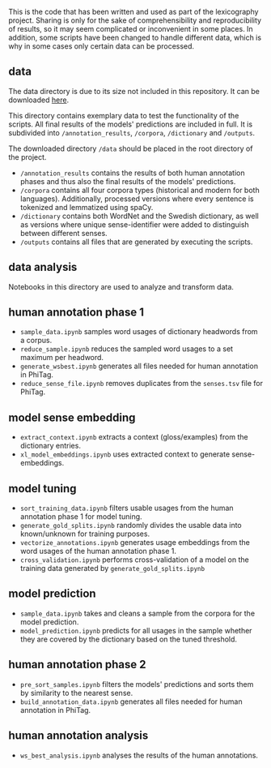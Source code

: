 This is the code that has been written and used as part of the lexicography project.
Sharing is only for the sake of comprehensibility and reproducibility of results, so it may seem complicated or inconvenient in some places.
In addition, some scripts have been changed to handle different data, which is why in some cases only certain data can be processed.

## data
The data directory is due to its size not included in this repository. It can be downloaded [here](https://drive.google.com/drive/folders/1w4GEDxhQBuppOLWB_TW0Qw5u3E1Oxn8E?usp=sharing).

This directory contains exemplary data to test the functionality of the scripts.
All final results of the models' predictions are included in full.
It is subdivided into `/annotation_results`, `/corpora`, `/dictionary` and `/outputs`.

The downloaded directory `/data` should be placed in the root directory of the project.

- `/annotation_results` contains the results of both human annotation phases and thus also the final results of the models' predictions.
- `/corpora` contains all four corpora types (historical and modern for both languages). Additionally, processed versions where every sentence is tokenized and lemmatized using spaCy.
- `/dictionary` contains both WordNet and the Swedish dictionary, as well as versions where unique sense-identifier were added to distinguish between different senses.
- `/outputs` contains all files that are generated by executing the scripts.

## data analysis
Notebooks in this directory are used to analyze and transform data.

## human annotation phase 1
- `sample_data.ipynb` samples word usages of dictionary headwords from a corpus.
- `reduce_sample.ipynb` reduces the sampled word usages to a set maximum per headword.
- `generate_wsbest.ipynb` generates all files needed for human annotation in PhiTag.
- `reduce_sense_file.ipynb` removes duplicates from the `senses.tsv` file for PhiTag.
## model sense embedding
- `extract_context.ipynb` extracts a context (gloss/examples) from the dictionary entries.
- `xl_model_embeddings.ipynb` uses extracted context to generate sense-embeddings.
## model tuning
- `sort_training_data.ipynb` filters usable usages from the human annotation phase 1 for model tuning.
- `generate_gold_splits.ipynb` randomly divides the usable data into known/unknown for training purposes.
- `vectorize_annotations.ipynb` generates usage embeddings from the word usages of the human annotation phase 1.
- `cross_validation.ipynb` performs cross-validation of a model on the training data generated by `generate_gold_splits.ipynb`

## model prediction
- `sample_data.ipynb` takes and cleans a sample from the corpora for the model prediction.
- `model_prediction.ipynb` predicts for all usages in the sample whether they are covered by the dictionary based on the tuned threshold.
## human annotation phase 2
- `pre_sort_samples.ipynb` filters the models' predictions and sorts them by similarity to the nearest sense.
- `build_annotation_data.ipynb` generates all files needed for human annotation in PhiTag. 
## human annotation analysis
- `ws_best_analysis.ipynb` analyses the results of the human annotations.
